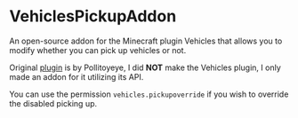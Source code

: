 # VehiclesPickupAddon
An open-source addon for the Minecraft plugin Vehicles that allows you to modify whether you can pick up vehicles or not.

Original [plugin](https://www.spigotmc.org/resources/%E2%9C%88%EF%B8%8Fvehicles-no-resourcepacks-needed.12446/) is by Pollitoyeye, I did **NOT** make the Vehicles plugin, I only made an addon for it utilizing its API.

You can use the permission ``vehicles.pickupoverride`` if you wish to override the disabled picking up.
